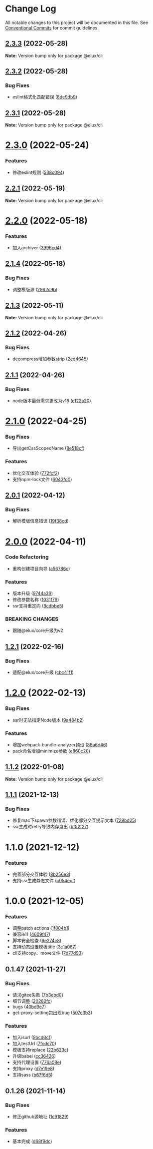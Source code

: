 # Change Log

All notable changes to this project will be documented in this file.
See [Conventional Commits](https://conventionalcommits.org) for commit guidelines.

## [2.3.3](https://github.com/hiisea/elux/compare/@elux/cli@2.3.2...@elux/cli@2.3.3) (2022-05-28)

**Note:** Version bump only for package @elux/cli





## [2.3.2](https://github.com/hiisea/elux/compare/@elux/cli@2.3.1...@elux/cli@2.3.2) (2022-05-28)


### Bug Fixes

* eslint格式化匹配错误 ([8de9db9](https://github.com/hiisea/elux/commit/8de9db9d90e3e44433df6da9a6b4da235d27898e))





## [2.3.1](https://github.com/hiisea/elux/compare/@elux/cli@2.3.0...@elux/cli@2.3.1) (2022-05-28)

**Note:** Version bump only for package @elux/cli





# [2.3.0](https://github.com/hiisea/elux/compare/@elux/cli@2.2.1...@elux/cli@2.3.0) (2022-05-24)


### Features

* 修改eslint规则 ([538c094](https://github.com/hiisea/elux/commit/538c0940673303f7fc3cee4d8329347b99e5308e))





## [2.2.1](https://github.com/hiisea/elux/compare/@elux/cli@2.2.0...@elux/cli@2.2.1) (2022-05-19)

**Note:** Version bump only for package @elux/cli





# [2.2.0](https://github.com/hiisea/elux/compare/@elux/cli@2.1.4...@elux/cli@2.2.0) (2022-05-18)


### Features

* 加入archiver ([3996cd4](https://github.com/hiisea/elux/commit/3996cd403969bab9ca514f2fc7be93cde3eaade3))





## [2.1.4](https://github.com/hiisea/elux/compare/@elux/cli@2.1.3...@elux/cli@2.1.4) (2022-05-18)


### Bug Fixes

* 调整模版源 ([2962c9b](https://github.com/hiisea/elux/commit/2962c9b096081ce75e263645e353454d451f8022))





## [2.1.3](https://github.com/hiisea/elux/compare/@elux/cli@2.1.2...@elux/cli@2.1.3) (2022-05-11)

**Note:** Version bump only for package @elux/cli





## [2.1.2](https://github.com/hiisea/elux/compare/@elux/cli@2.1.1...@elux/cli@2.1.2) (2022-04-26)


### Bug Fixes

* decompress增加参数strip ([2ed4645](https://github.com/hiisea/elux/commit/2ed46458c03cbcdbde7854d29bb2146ac6a1de4a))





## [2.1.1](https://github.com/hiisea/elux/compare/@elux/cli@2.1.0...@elux/cli@2.1.1) (2022-04-26)


### Bug Fixes

* node版本最低需求更改为v16 ([e122a20](https://github.com/hiisea/elux/commit/e122a2094594e77bc28b86256fd370424ee2ba05))





# [2.1.0](https://github.com/hiisea/elux/compare/@elux/cli@2.0.1...@elux/cli@2.1.0) (2022-04-25)


### Bug Fixes

* 导出getCssScopedName ([8e518cf](https://github.com/hiisea/elux/commit/8e518cfeb543315768187e801ac9472ec2d7c78b))


### Features

* 优化交互体验 ([772fcf2](https://github.com/hiisea/elux/commit/772fcf21966a1d5bff6463921889fb2a7a03d8c6))
* 支持npm-lock文件 ([6043fd0](https://github.com/hiisea/elux/commit/6043fd0248a3a54e09a35c27adf1fd7a1f100207))





## [2.0.1](https://github.com/hiisea/elux/compare/@elux/cli@2.0.0...@elux/cli@2.0.1) (2022-04-12)


### Bug Fixes

* 解析模版信息错误 ([19f38cd](https://github.com/hiisea/elux/commit/19f38cd75e0b2443434e224b087f0ecf3a55af7d))





# [2.0.0](https://github.com/hiisea/elux/compare/@elux/cli@1.2.1...@elux/cli@2.0.0) (2022-04-11)


### Code Refactoring

* 重构创建项目向导 ([a56786c](https://github.com/hiisea/elux/commit/a56786c0447ed95e9f26d06b219d6c0858cff0a3))


### Features

* 版本升级 ([9744a36](https://github.com/hiisea/elux/commit/9744a365f06b64d09a6a5d46bf545f8309d77e83))
* 修改参数名称 ([1031f79](https://github.com/hiisea/elux/commit/1031f791866a0cf43335ed8f6d09ddb51c731a57))
* ssr支持重定向 ([8cdbbe5](https://github.com/hiisea/elux/commit/8cdbbe51a632bf88c422c36960a920a1239d6f0b))


### BREAKING CHANGES

* 跟随@elux/core升级为v2





## [1.2.1](https://github.com/hiisea/elux/compare/@elux/cli@1.2.0...@elux/cli@1.2.1) (2022-02-16)


### Bug Fixes

* 适配@elux/core升级 ([cbc41f1](https://github.com/hiisea/elux/commit/cbc41f1f033070438d104478e7e24adedc6f6d74))





# [1.2.0](https://github.com/hiisea/elux/compare/@elux/cli@1.1.2...@elux/cli@1.2.0) (2022-02-13)


### Bug Fixes

* ssr时无法指定Node版本 ([9a484b2](https://github.com/hiisea/elux/commit/9a484b2eccda6573713cef0d0ba9b14a07f420a7))


### Features

* 增加webpack-bundle-analyzer预设 ([88a6d46](https://github.com/hiisea/elux/commit/88a6d46230698150988c16f7ae5abf080efa9151))
* pack命名增加minimize参数 ([e860c20](https://github.com/hiisea/elux/commit/e860c2094d53ad935ab2f6cb2e6aa0cff25ad05c))





## [1.1.2](https://github.com/hiisea/elux/compare/@elux/cli@1.1.1...@elux/cli@1.1.2) (2022-01-08)

**Note:** Version bump only for package @elux/cli





## [1.1.1](https://github.com/hiisea/elux/compare/@elux/cli@1.1.0...@elux/cli@1.1.1) (2021-12-13)


### Bug Fixes

* 修复mac下spawn参数错误、优化部分交互提示文本 ([729bd25](https://github.com/hiisea/elux/commit/729bd25aea39b883d19f99a81068d52504a18c1a))
* ssr生成时retry导致内存溢出 ([bf52f27](https://github.com/hiisea/elux/commit/bf52f27484d9ec35f40c06ecba468c18638810d6))





# 1.1.0 (2021-12-12)


### Features

* 完善部分交互体验 ([8b256e3](https://github.com/hiisea/elux/commit/8b256e3fc6498e528a9d1b0c4afff76ee6fef612))
* 支持ssr生成静态文件 ([c054ecf](https://github.com/hiisea/elux/commit/c054ecf99acf1114041cdfba7eb1e6bf83e4914b))



# 1.0.0 (2021-12-05)


### Features

* 调整patch actions ([1f804b1](https://github.com/hiisea/elux/commit/1f804b1058e38214ce511acd4f762f525dac7c35))
* 兼容ie11 ([4609f47](https://github.com/hiisea/elux/commit/4609f476881f0dabee59cd92c7fca6af23c7ed60))
* 脚本安全检查 ([6e274c8](https://github.com/hiisea/elux/commit/6e274c89a88696d0d0297402cc65d14adacd2d89))
* 支持动态设置模板title ([3c1a067](https://github.com/hiisea/elux/commit/3c1a067ea6a39614a5c74394088dd776f182e332))
* cli支持copy、move文件 ([7d77d93](https://github.com/hiisea/elux/commit/7d77d937ddc8875cb284dc896f8a60c77fe90d79))



## 0.1.47 (2021-11-27)


### Bug Fixes

* 请求gitee失败 ([7b3ebd0](https://github.com/hiisea/elux/commit/7b3ebd04008e562e06d39982f054f99bb82f92ad))
* 细节调整 ([20282fc](https://github.com/hiisea/elux/commit/20282fc143dc97ca71f3a0c56924d14e891c0a9f))
* bugs ([40bd9e7](https://github.com/hiisea/elux/commit/40bd9e74b90d704eec92aa9e89e197d93af3cb76))
* get-proxy-setting包出现bug ([507e3b3](https://github.com/hiisea/elux/commit/507e3b348d64bea79012b147d7e4e587a4c6c100))


### Features

* 加入isurl ([9bcd0c1](https://github.com/hiisea/elux/commit/9bcd0c169f6f6a4d00d2cb82435d7471d0a13441))
* 加入testUrl ([7fcdc70](https://github.com/hiisea/elux/commit/7fcdc705f50c464081ee61f5b03367ea6ab7d9f2))
* 模板支持replace ([22b623c](https://github.com/hiisea/elux/commit/22b623c30cc91f8168fc6c7cfcd055809239afbb))
* 升级babel ([cc36426](https://github.com/hiisea/elux/commit/cc3642678d31ae4c60664bf62789f928ce631f75))
* 支持代理设置 ([776a08e](https://github.com/hiisea/elux/commit/776a08eb8071b734bcde4f9e00a2ed723e56f19f))
* 支持proxy ([d7e19e8](https://github.com/hiisea/elux/commit/d7e19e8bea151cd58d5c583a916daa53621b91c6))
* 支持sass ([b67f6d5](https://github.com/hiisea/elux/commit/b67f6d525b4dc55658bb9bd917857be9d2d12650))



## 0.1.26 (2021-11-14)


### Bug Fixes

* 修正github源地址 ([1c91829](https://github.com/hiisea/elux/commit/1c918290758433ab5c4865229f8114a9492b36dd))


### Features

* 基本完成 ([d68f9dc](https://github.com/hiisea/elux/commit/d68f9dc0947425158b9ca92e75b8588247945163))
